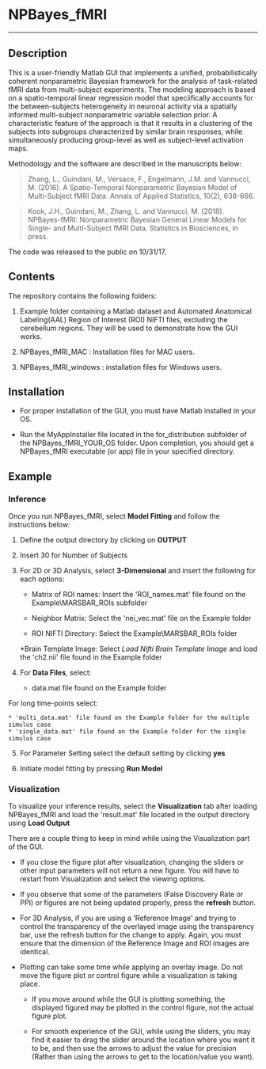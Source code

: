 NPBayes_fMRI
===

---

## Description

This is a user-friendly Matlab GUI that implements a unified, probabilistically coherent nonparametric Bayesian framework for the analysis of task-related fMRI data from multi-subject experiments. The modeling approach is based on a spatio-temporal linear regression model that speciifically accounts for the between-subjects heterogeneity in neuronal activity via a spatially informed multi-subject nonparametric variable selection prior. A characteristic feature of the approach is that it results in a clustering of the subjects into subgroups characterized by similar brain responses, while simultaneously producing group-level as well
as subject-level activation maps. 

Methodology and the software are described in the manuscripts below:

> Zhang, L., Guindani, M., Versace, F., Engelmann, J.M. and Vannucci, M. (2016). A Spatio-Temporal Nonparametric Bayesian Model of Multi-Subject fMRI Data. Annals of Applied Statistics, 10(2), 638-666.

> Kook, J.H., Guindani, M., Zhang, L. and Vannucci, M. (2018). NPBayes-fMRI: Nonparametric Bayesian General Linear Models for Single- and Multi-Subject fMRI Data. Statistics in Biosciences, in press.

The code was released to the public on 10/31/17.

## Contents

The repository contains the following folders:

1. Example folder containing a Matlab dataset and Automated Anatomical Labeling(AAL) Region of Interest (ROI) NIFTI files, excluding the cerebellum regions. They will be used to demonstrate how the GUI works. 

2. NPBayes_fMRI_MAC : Installation files for MAC users.

3. NPBayes_fMRI_windows : installation files for Windows users.

## Installation

* For proper installation of the GUI, you must have Matlab installed in your OS.

* Run the MyAppInstaller file located in the for_distribution subfolder of the NPBayes_fMRI_YOUR_OS folder. Upon completion, you should get a NPBayes_fMRI executable (or app) file in your specified directory.

## Example


### Inference

Once you run NPBayes_fMRI, select **Model Fitting** and follow the instructions below:

1. Define the output directory by clicking on **OUTPUT**

2. Insert 30 for Number of Subjects

3. For 2D or 3D Analysis, select **3-Dimensional** and insert the following for each options:

    * Matrix of ROI names: Insert the 'ROI_names.mat' file found on the Example\MARSBAR_ROIs subfolder

    * Neighbor Matrix: Select the 'nei_vec.mat' file on the Example folder
    
    * ROI NIFTI Directory: Select the Example\MARSBAR_ROIs folder
    
    *Brain Template Image: Select *Load Nifti Brain Template Image* and load the 'ch2.nii' file found in the Example folder

4. For **Data Files**, select: 
    * data.mat file found on the Example folder

For long time-points select:

    * 'multi_data.mat' file found on the Example folder for the multiple simulus case
    * 'single_data.mat' file found on the Example folder for the single simulus case

5. For Parameter Setting select the default setting by clicking **yes**

6. Initiate model fitting by pressing **Run Model**

### Visualization

To visualize your inference results, select the **Visualization** tab after loading NPBayes_fMRI and load the 'result.mat' file located in the output directory using **Load Output**

There are a couple thing to keep in mind while using the Visualization part of the GUI.

* If you close the figure plot after visualization, changing the sliders or other input parameters will not return a new figure. You will have to restart from Visualization and select the viewing options.

* If you observe that some of the parameters (False Discovery Rate or PPI) or figures are not being updated properly, press the **refresh** button.

* For 3D Analysis, if you are using a 'Reference Image' and trying to control the transparency of the overlayed image using the transparency bar, use the refresh button for the change to apply. Again, you must ensure that the dimension of the Reference Image and ROI images are identical.

* Plotting can take some time while applying an overlay image. Do not move the figure plot or control figure while a visualization is taking place. 

    * If you move around while the GUI is plotting something, the displayed figured may be plotted in the control figure, not the actual figure plot.

    * For smooth experience of the GUI, while using the sliders, you may find it easier to drag the slider around the location where you want it to be, and then use the arrows to adjust the value for precision (Rather than using the arrows to get to the location/value you want). 

